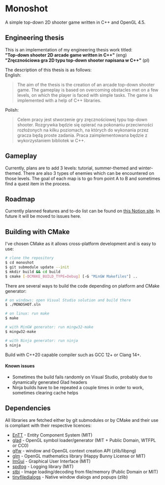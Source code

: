 # Monoshot
A simple top-down 2D shooter game written in C++ and OpenGL 4.5.

## Engineering thesis
This is an implementation of my engineering thesis work titled:  
**"Top-down shooter 2D arcade game written in C++"** (eng)  
**"Zręcznościowa gra 2D typu top-down shooter napisana w C++"** (pl)  
  
The description of this thesis is as follows:  
English:
> The aim of the thesis is the creation of an arcade top-down shooter game. The gameplay is based on overcoming obstacles met on a few levels, on which the player is faced with simple tasks. The game is implemented with a help of C++ libraries.

Polish:
> Celem pracy jest stworzenie gry zręcznościowej typu top-down shooter. Rozgrywka będzie się opierać na pokonaniu przeciwności rozłożonych na kilku poziomach, na których do wykonania przez gracza będą proste zadania. Praca zaimplementowana będzie z wykorzystaniem bibliotek w C++.

## Gameplay
Currently, plans are to add 3 levels: tutorial, summer-themed and winter-themed. There are also 3 types of enemies which can be encountered on those levels. The goal of each map is to go from point A to B and sometimes find a quest item in the process.

## Roadmap
Currently planned features and to-do list can be found on [this Notion site](https://visard.notion.site/d62743bdc1ea41bda69a7c655179999e?v=3a975abae6ac4bafb9146d1072b42e60). In future it will be moved to issues here.

## Building with CMake
I've chosen CMake as it allows cross-platform development and is easy to use:
```bash
# clone the repository
$ cd monoshot
$ git submodule update --init
$ mkdir build && cd build
$ cmake [-DCMAKE_BUILD_TYPE=Debug] [-G "MinGW Makefiles"] ..
```
There are several ways to build the code depending on platform and CMake generator:
```bash
# on windows: open Visual Studio solution and build there
$ ./MONOSHOT.sln

# on linux: run make
$ make

# with MinGW generator: run mingw32-make
$ mingw32-make

# with Ninja generator: run ninja
$ ninja
```

Build with C++20 capable compiler such as GCC 12+ or Clang 14+.

#### Known issues
- Sometimes the build fails randomly on Visual Studio, probably due to dynamically generated Glad headers
- Ninja builds have to be repeated a couple times in order to work, sometimes clearing cache helps

## Dependencies
All libraries are fetched either by git submodules or by CMake and their use is compliant with their respective licences:
- [EnTT](https://github.com/skypjack/entt) - Entity Component System (MIT)
- [glad](https://github.com/Dav1dde/glad) - OpenGL symbol loader/generator (MIT + Public Domain, WTFPL or CC0)
- [glfw](https://github.com/glfw/glfw) - window and OpenGL context creation API (zlib/libpng)
- [glm](https://github.com/g-truc/glm) - OpenGL mathematics library (Happy Bunny License or MIT)
- [ImGui](https://github.com/ocornut/imgui) - Graphical User Interface (MIT)
- [spdlog](https://github.com/gabime/spdlog) - Logging library (MIT)
- [stbi](https://github.com/nothings/stb) - Image loading/decoding from file/memory (Public Domain or MIT)
- [tinyfiledialogs](https://sourceforge.net/projects/tinyfiledialogs/) - Native window dialogs and popups (zlib)
